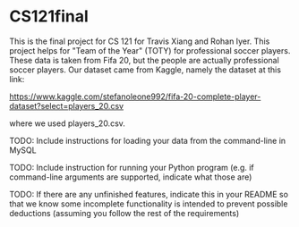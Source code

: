 # CS121final

This is the final project for CS 121 for Travis Xiang and Rohan Iyer. 
This project helps for "Team of the Year" (TOTY) for professional soccer players. These data is taken from Fifa 20, but the people are actually professional soccer players. Our dataset came from Kaggle, namely the dataset at this link:

https://www.kaggle.com/stefanoleone992/fifa-20-complete-player-dataset?select=players_20.csv

where we used players_20.csv. 

TODO: Include instructions for loading your data from the command-line in MySQL

TODO: Include instruction for running your Python program (e.g. if command-line arguments are supported, indicate what those are)

TODO: If there are any unfinished features, indicate this in your README so that we know some incomplete functionality is intended to prevent possible deductions (assuming you follow the rest of the requirements)

